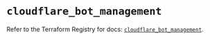 # `cloudflare_bot_management`

Refer to the Terraform Registry for docs: [`cloudflare_bot_management`](https://registry.terraform.io/providers/cloudflare/cloudflare/4.48.0/docs/resources/bot_management).
